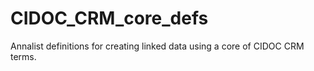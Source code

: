 # CIDOC_CRM_core_defs
Annalist definitions for creating linked data using a core of CIDOC CRM terms.
